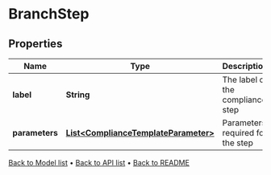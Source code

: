 

# BranchStep


## Properties

| Name | Type | Description | Notes |
|------------ | ------------- | ------------- | -------------|
|**label** | **String** | The label of the compliance step |  |
|**parameters** | [**List&lt;ComplianceTemplateParameter&gt;**](ComplianceTemplateParameter.md) | Parameters required for the step |  |



[Back to Model list](../README.md#documentation-for-models) &#8226; [Back to API list](../README.md#documentation-for-api-endpoints) &#8226; [Back to README](../README.md)



